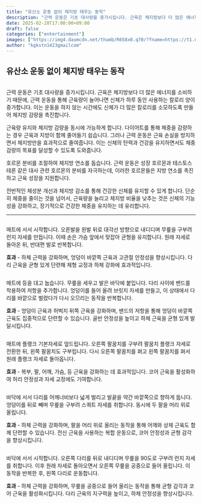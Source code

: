 ```yaml
---
title: "유산소 운동 없이 체지방 태우는 동작"
description: "근력 운동은 기초 대사량을 증가시킵니다. 근육은 체지방보다 더 많은 에너지를 소비하기 때문에, 근력 운동을 통해 근육량이 늘어나면 신체가 하루 동안 사용하는 칼로리 양이 증가합니다. 이는 운동을 하지 않는 시간에도 신체가 더 많은 칼로리를 소모하도록 만들어 체지방 감량"
date: 2025-02-28T17:00:00+09:00
draft: false
categories: ["entertainment"]
images: ["https://img4.daumcdn.net/thumb/R658x0.q70/?fname=https://t1.daumcdn.net/news/202501/09/tenbody/20250109073010317dpoh.jpg", "https://t1.daumcdn.net/news/202501/09/tenbody/20250109073010755oflt.gif", "https://t1.daumcdn.net/news/202501/09/tenbody/20250109073011176hyaa.gif", "https://t1.daumcdn.net/news/202501/09/tenbody/20250109073011656qdqb.gif", "https://t1.daumcdn.net/news/202501/09/tenbody/20250109073012030itoo.gif"]
author: "kgkstn1423gmailcom"
---
```


<h2 >유산소 운동 없이 체지방 태우는 동작</h2> <figure ><img src="https://img4.daumcdn.net/thumb/R658x0.q70/?fname=https://t1.daumcdn.net/news/202501/09/tenbody/20250109073010317dpoh.jpg" alt=""/></figure> <p>근력 운동은 기초 대사량을 증가시킵니다. 근육은 체지방보다 더 많은 에너지를 소비하기 때문에, 근력 운동을 통해 근육량이 늘어나면 신체가 하루 동안 사용하는 칼로리 양이 증가합니다. 이는 운동을 하지 않는 시간에도 신체가 더 많은 칼로리를 소모하도록 만들어 체지방 감량을 촉진합니다.</p> <p>근육량 유지와 체지방 감량을 동시에 가능하게 합니다. 다이어트를 통해 체중을 감량하는 경우 근육과 지방이 함께 줄어들기 쉽습니다. 그러나 근력 운동은 근육 손실을 방지하면서 체지방만을 효과적으로 줄여줍니다. 이는 신체의 탄력과 건강을 유지하면서도 체중 감량의 목표를 달성할 수 있도록 도와줍니다.</p> <p>호르몬 분비를 조절하여 체지방 연소를 돕습니다. 근력 운동은 성장 호르몬과 테스토스테론 같은 대사 관련 호르몬의 분비를 자극하는데, 이러한 호르몬들은 지방 연소를 촉진하고 근육 성장을 지원합니다.</p> <p>전반적인 체성분 개선과 체지방 감소를 통해 건강한 신체를 유지할 수 있게 합니다. 단순히 체중을 줄이는 것을 넘어서, 근육량을 늘리고 체지방 비율을 낮추는 것은 신체의 기능성을 강화하고, 장기적으로 건강한 체중을 유지하는 데 유리합니다.</p> <hr /> <figure ><img src="https://t1.daumcdn.net/news/202501/09/tenbody/20250109073010755oflt.gif" alt=""/></figure> <p>매트에 서서 시작합니다. 오른발을 왼발 뒤로 대각선 방향으로 내디디며 무릎을 구부려 런지 자세를 만듭니다. 이때 손은 가슴 앞에서 맞잡아 균형을 유지합니다. 원래 자세로 돌아온 뒤, 반대편 발로 반복합니다.</p> <p><strong>효과</strong> - 하체 근력을 강화하며, 엉덩이 바깥쪽 근육과 고관절 안정성을 향상시킵니다. 다리 근육을 균형 있게 단련해 체형 교정과 하체 강화에 효과적입니다.</p> <figure ><img src="https://t1.daumcdn.net/news/202501/09/tenbody/20250109073011176hyaa.gif" alt=""/></figure> <p>매트에 등을 대고 눕습니다. 무릎을 세우고 발은 바닥에 붙입니다. 다리 사이에 밴드를 착용하여 저항을 추가합니다. 엉덩이를 들어 올려 브릿지 자세를 만들고, 이 상태에서 다리를 바깥으로 벌렸다가 다시 오므리는 동작을 반복합니다.</p> <p><strong>효과</strong> - 엉덩이 근육과 허벅지 뒤쪽 근육을 강화하며, 밴드의 저항을 통해 엉덩이 바깥쪽 근육도 집중적으로 단련할 수 있습니다. 골반 안정성을 높이고 하체 근육을 균형 있게 발달시킵니다.</p> <figure ><img src="https://t1.daumcdn.net/news/202501/09/tenbody/20250109073011656qdqb.gif" alt=""/></figure> <p>매트에 플랭크 기본자세로 엎드립니다. 오른쪽 팔꿈치를 구부려 팔꿈치 플랭크 자세로 전환한 뒤, 왼쪽 팔꿈치도 구부립니다. 다시 오른쪽 팔꿈치를 펴고 왼쪽 팔꿈치를 펴서 원래 플랭크 자세로 돌아옵니다.</p> <p><strong>효과</strong> - 복부, 팔, 어깨, 가슴, 등 근육을 강화하는 데 효과적입니다. 코어 근육을 활성화하여 허리 안정성과 자세 교정에도 기여합니다.</p> <figure ><img src="https://t1.daumcdn.net/news/202501/09/tenbody/20250109073012030itoo.gif" alt=""/></figure> <p>바닥에 서서 다리를 어깨너비보다 넓게 벌리고 발끝을 약간 바깥쪽으로 향하게 둡니다. 엉덩이를 뒤로 빼며 무릎을 구부려 스쿼트 자세를 취합니다. 동시에 두 팔을 머리 위로 올립니다.</p> <p><strong>효과</strong> - 하체 근력을 강화하며, 팔을 머리 위로 올리는 동작을 통해 어깨와 상체 근육도 함께 단련할 수 있습니다. 전신 근육을 사용하는 복합 운동으로, 코어 안정성과 균형 감각을 향상시킵니다.</p> <figure ><img src="https://t1.daumcdn.net/news/202501/09/tenbody/20250109073012598gixi.gif" alt=""/></figure> <p>바닥에 서서 시작합니다. 오른쪽 다리를 뒤로 내디디며 무릎을 90도로 구부려 런지 자세를 취합니다. 이후 원래 자세로 돌아오면서 오른쪽 무릎을 공중으로 들어 올립니다. 이 동작을 반복한 후, 왼쪽 다리로 운동합니다.</p> <p><strong>효과</strong> - 하체 근력을 강화하며, 무릎을 공중으로 들어 올리는 동작을 통해 균형 감각과 코어 근육을 활성화시킵니다. 다리 근육의 지구력을 높이고, 하체 안정성을 향상시킵니다.</p>